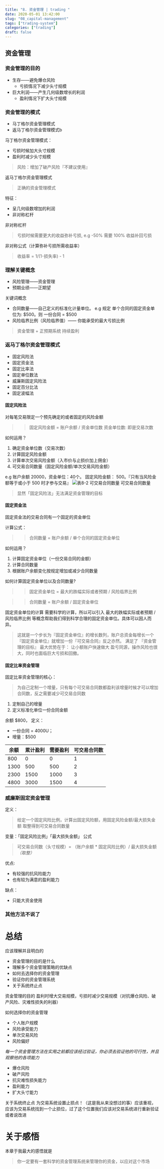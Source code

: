 ```yaml
---
title: "8. 资金管理 | trading "
date: 2020-05-01 13:42:00
slug: "08_capital-management"
tags: ["trading-system"]
categories: ["trading"]
draft: false
---
```


## 资金管理

### 资金管理的目的

* 生存——避免爆仓风险
  * 亏损情况下减少头寸规模
* 巨大利润——产生几何级数增长的利润
  * 盈利情况下扩大头寸规模

### 资金管理的模式

* 马丁格尔资金管理模式
* 返马丁格尔资金管理模式b

马丁格尔资金管理模式：
- 亏损时候加大头寸规模
- 盈利时减少头寸规模

>风险：增加了破产风险『不建议使用』

返马丁格尔资金管理模式

>正确的资金管理模式

特征：
* 呈几何级数增加的利润
* 非对称杠杆

非对称杠杆
>亏损时候需要更大的收益弥补亏损, e.g -50% 需要 100% 收益补回亏损

非对称公式（计算弥补亏损所需收益率）
>收益率 = 1/(1-损失率) - 1

### 理解关键概念

* 风险管理——资金管理
* 预期业绩——正期望

关键词概念
* 合同数量——自己定义的标准化计量单位。
e.g 规定 单个合同的固定资金单位为: $500。则 一份合同 = $500
* 风险临界比例（风险临界值）—— 你能承受的最大亏损比例

>资金管理 + 正预期系统 持续盈利

### 返马丁格尔资金管理模式

- 固定风险法
- 固定资金法
- 固定比率法
- 固定单位数法
- 威廉斯固定风险法
- 固定百分比法
- 固定波幅法

#### 固定风险法

对每笔交易限定一个预先确定的或者固定的风险金额

>> 固定风险金额 = 账户余额 / 资金单位数
>> 资金单位数: 即是交易次数

如何运用？
1. 确定资金单位数（交易次数）
2. 计算固定风险金额
3. 计算单次交易风险金额（入市价与止损价加上佣金）
4. 可交易合同数量（固定风险金额/单次交易风险金额）


e.g
账户余额 20000，资金单位：40个。
固定风险金额： 500。『只有当风险金额等于或小于 500 时才参与交易』
![表8-2 可交易合同数量](./resources/t_8-2.png)
可交易合同数量

>显然「固定风险法」无法满足资金管理的目标

#### 固定资金法

固定资金法的交易合同有一个固定的资金单位

计算公式：

>>合同数量 = 账户余额 / 单个合同的固定资金单位

如何运用？
1. 计算固定资金单位（一份交易合同的金额）
2. 计算合同数量
3. 根据账户余额变化按规定增加或减少合同数量

如何计算固定资金单位以及合同数量?

>>固定资金单位 = 最大的跌幅实际或者预期 / 风险临界比例

>>合同数量 = 账户余额 / 固定资金单位

固定资金单位的计算
需要科学的计算，所以可以引入 最大的跌幅实际或者预期 / 风险临界比例 等概念帮助我们得到科学合理的固定资金单位。具体可以因人而异。

>这就是一个步长为『固定资金单位』的增长数列，账户总资金每增长一个『固定资金单位』就增加一份『可交易合同』反之亦然。
>满足了 『资金管理的目标』
>最大优势在于：
>让小额账户快速做大
>盈亏同源，操作风险也很大，同时也面临巨大亏损和回撤。

#### 固定比率资金管理
固定比率资金管理的核心：
>为自己定制一个增量，只有每个可交易合同数都盈利该增量时候才可以增加合同数，反之需要减少可交易合同数

1. 定制自己的增量
2. 定义标准化单位一份合同金额

余额 $800，
定义：
* 一份合同 = 4000U；
* 增量：$500

余额|累计盈利|需要盈利|可交易合同数
----|----|----|----|
800|0|0|1
1300|500|500|2
2300|1500|1000|3
4800|3000|1500|4

### 威廉斯固定资金管理

定义：
> 给定一个固定风险比例，计算出固定风险额，用固定风险金额/最大损失金额 取整得到可交易合同数量

变量：「固定风险比例」「最大损失金额」
公式
> 可交易合同数（头寸规模）= （账户余额 * 固定风险比例）/ 最大损失金额  *（取整）*

优点:
* 有较强的抗风险能力
* 也有较为满意的盈利能力

缺点：
* 只能大资金使用

### 其他方法不说了

# 总结
应该理解并且明白的

* 资金管理的目的是什么
* 理解多个资金管理策略的优缺点
* 如何去选择你的资金管理
* 验证你的资金管理系统
* 关于系统终止点

资金管理的目的
盈利时增大交易规模，亏损时减少交易规模（对抗爆仓风险、破产风险、灾难性损失的利器）

如何选择你的资金管理
- 个人账户规模
- 风险承受能力
- 单次交易风险
- 风险偏好

*每一个资金管理方法在实用之前都应该经过验证，你必须去验证他的可行性，并且观察他的各项能力*
- 爆仓风险
- 破产风险
- 抗灾难性损失能力
- 盈利能力
- 扩大头寸能力

关于系统终止点
为交易系统设置止损点！（这是我从来没想过的事）应该重视，应该为交易系统找到一个止损位，过了这个位置我们应该对交易系统进行重新验证或者说改进

# 关于感悟
本章于我最大的感悟就是
> 你一定要有一套科学的资金管理系统来管理你的资金，以应对这个市场
